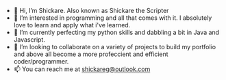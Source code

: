 - 👋 Hi, I’m Shickare. Also known as Shickare the Scripter
- 👀 I’m interested in programming and all that comes with it.  I absolutely love to learn and apply what i've learned.
- 🌱 I’m currently perfecting my python skills and dabbling a bit in Java and Javascript.
- 💞️ I’m looking to collaborate on a variety of projects to build my portfolio and above all become a more profeccient and efficient coder/programmer.
- 📫 You can reach me at shickareg@outlook.com

<!---
sgray293/sgray293 is a ✨ special ✨ repository because its `README.md` (this file) appears on your GitHub profile.
You can click the Preview link to take a look at your changes.
--->
